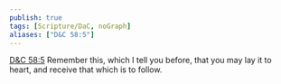 ```yaml
---
publish: true
tags: [Scripture/DaC, noGraph]
aliases: ["D&C 58:5"]
---
```

[D&C 58:5](https://churchofjesuschrist.org/study/scriptures/dc-testament/dc/58?lang=eng&id=p5#p5) Remember this, which I tell you before, that you may lay it to heart, and receive that which is to follow.
